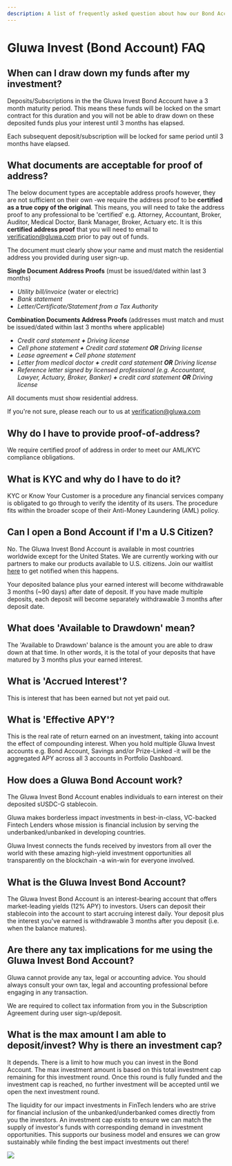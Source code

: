 ```yaml
---
description: A list of frequently asked question about how our Bond Account operates
---
```


# Gluwa Invest (Bond Account) FAQ

## When can I draw down my funds after my investment?

Deposits/Subscriptions in the the Gluwa Invest Bond Account have a 3 month maturity period. This means these funds will be locked on the smart contract for this duration and you will not be able to draw down on these deposited funds plus your interest until 3 months has elapsed.

Each subsequent deposit/subscription will be locked for same period until 3 months have elapsed.

## What documents are acceptable for proof of address?

The below document types are acceptable address proofs however, they are not sufficient on their own -we require the address proof to be **certified as a true copy of the original**. This means, you will need to take the address proof to any professional to be 'certified' e.g. Attorney, Accountant, Broker, Auditor, Medical Doctor, Bank Manager, Broker, Actuary etc. It is this **certified address proof** that you will need to email to verification@gluwa.com prior to pay out of funds.

The document must clearly show your name and must match the residential address you provided during user sign-up.

**Single Document** **Address Proofs** (must be issued/dated within last 3 months)

* _Utility bill/invoice_ (water or electric)
* _Bank statement_
* _Letter/Certificate/Statement from a Tax Authority_

**Combination Documents Address Proofs** (addresses must match and must be issued/dated within last 3 months where applicable)

* _Credit card statement **+** Driving license_
* _Cell phone statement **+** Credit card statement **OR** Driving license_
* _Lease agreement **+** Cell phone statement_
* _Letter from medical doctor **+** credit card statement **OR** Driving license_
* _Reference letter signed by licensed professional (e.g. Accountant, Lawyer, Actuary, Broker, Banker) **+** credit card statement **OR** Driving license_

All documents must show residential address.

If you're not sure, please reach our to us at verification@gluwa.com

## Why do I have to provide proof-of-address?

We require certified proof of address in order to meet our AML/KYC compliance obligations.

## What is KYC and why do I have to do it?

KYC or Know Your Customer is a procedure any financial services company is obligated to go through to verify the identity of its users. The procedure fits within the broader scope of their Anti-Money Laundering (AML) policy.

## Can I open a Bond Account if I'm a U.S Citizen?

No. The Gluwa Invest Bond Account is available in most countries worldwide except for the United States. We are currently working with our partners to make our products available to U.S. citizens. Join our waitlist [here](https://docs.google.com/forms/d/e/1FAIpQLScYLbJDO-B60Nq4kbfNrwmrv8tbgI-qdkHENgatvVqSFnc35A/viewform?usp=pp\_url) to get notified when this happens.

Your deposited balance plus your earned interest will become withdrawable 3 months (\~90 days) after date of deposit. If you have made multiple deposits, each deposit will become separately withdrawable 3 months after deposit date.

## What does 'Available to Drawdown' mean?

The 'Available to Drawdown' balance is the amount you are able to draw down at that time. In other words, it is the total of your deposits that have matured by 3 months plus your earned interest.

## What is 'Accrued Interest'?

This is interest that has been earned but not yet paid out.

## What is 'Effective APY'?

This is the real rate of return earned on an investment, taking into account the effect of compounding interest. When you hold multiple Gluwa Invest accounts e.g. Bond Account, Savings and/or Prize-Linked -it will be the aggregated APY across all 3 accounts in Portfolio Dashboard.

## How does a Gluwa Bond Account work?

The Gluwa Invest Bond Account enables individuals to earn interest on their deposited sUSDC-G stablecoin.

Gluwa makes borderless impact investments in best-in-class, VC-backed Fintech Lenders whose mission is financial inclusion by serving the underbanked/unbanked in developing countries.

Gluwa Invest connects the funds received by investors from all over the world with these amazing high-yield investment opportunities all transparently on the blockchain -a win-win for everyone involved.

## What is the Gluwa Invest Bond Account?

The Gluwa Invest Bond Account is an interest-bearing account that offers market-leading yields (12% APY) to investors. Users can deposit their stablecoin into the account to start accruing interest daily. Your deposit plus the interest you've earned is withdrawable 3 months after you deposit (i.e. when the balance matures).

## Are there any tax implications for me using the Gluwa Invest Bond Account?

Gluwa cannot provide any tax, legal or accounting advice. You should always consult your own tax, legal and accounting professional before engaging in any transaction.

We are required to collect tax information from you in the Subscription Agreement during user sign-up/deposit.

## What is the max amount I am able to deposit/invest? Why is there an investment cap?

It depends. There is a limit to how much you can invest in the Bond Account. The max investment amount is based on this total investment cap remaining for this investment round. Once this round is fully funded and the investment cap is reached, no further investment will be accepted until we open the next investment round.

The liquidity for our impact investments in FinTech lenders who are strive for financial inclusion of the unbanked/underbanked comes directly from you the investors. An investment cap exists to ensure we can match the supply of investor's funds with corresponding demand in investment opportunities. This supports our business model and ensures we can grow sustainably while finding the best impact investments out there!

![](<../../.gitbook/assets/image (3).png>)

